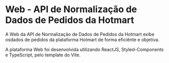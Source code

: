 # Web - API de Normalização de Dados de Pedidos da Hotmart
A Web da API de Normalização de Dados de Pedidos da Hotmart exibe osdados de pedidos da plataforma Hotmart de forma eficiênte e objetiva.

A plataforma Web foi desenvolvida utilizando ReactJS, Styled-Components e TypeScript, pelo template do Vite.
